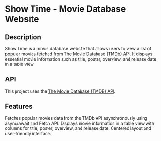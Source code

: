 # Show Time - Movie Database Website

## Description

Show Time is a movie database website that allows users to view a list of popular movies fetched from The Movie Database (TMDb) API. It displays essential movie information such as title, poster, overview, and release date in a table view

## API

This project uses the [The Movie Database (TMDB) API](https://developers.themoviedb.org/3/getting-started/introduction). 


## Features
Fetches popular movies data from the TMDb API asynchronously using async/await and Fetch API.
Displays movie information in a table view with columns for title, poster, overview, and release date.
Centered layout and user-friendly interface.
